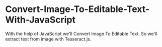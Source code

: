 # Convert-Image-To-Editable-Text-With-JavaScript
With the help of JavaScript we'll Convert Image To Editable Text. So we'll extract text from image with Tesseract.js. 